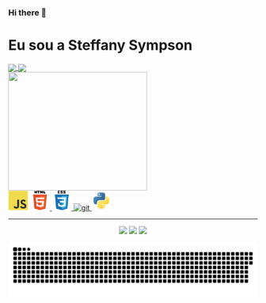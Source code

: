 ### Hi there 👋
<h1> Eu sou a Steffany Sympson </h1>

<div>
  <a href="https://github.com/SteffanySympson">
  <img height="180em"   align="center" src="https://github-readme-stats.vercel.app/api?username=SteffanySympson&show_icons=true&theme=jolly&include_all_commits=true&count_private=true"/>
  <img height="180em"  align="center" src="https://github-readme-stats.vercel.app/api/top-langs/?username=SteffanySympson&&layout=compact&hide=shell&theme=jolly"/>
  
</div>
  <div>
  <img align="center" width="280" height="240" src="https://media1.tenor.com/images/786b777cc4cfa553e6e1359d86f41845/tenor.gif?itemid=22766722">
  </div>
  <div style="display: inline_block">
    <a href="https://developer.mozilla.org/en-US/docs/Web/JavaScript" target="_blank"> <img src="https://raw.githubusercontent.com/devicons/devicon/master/icons/javascript/javascript-original.svg" alt="javascript" width="40" height="40"/></a>
    <a href="https://www.w3.org/html/" target="_blank"> <img src="https://raw.githubusercontent.com/devicons/devicon/master/icons/html5/html5-original-wordmark.svg" alt="html5" width="40" height="40"/> </a> 
    <a href="https://www.w3schools.com/css/" target="_blank"> <img src="https://raw.githubusercontent.com/devicons/devicon/master/icons/css3/css3-original-wordmark.svg" alt="css3" width="40" height="40"/> </a>
    <a href="https://git-scm.com/" target="_blank"> <img src="https://www.vectorlogo.zone/logos/git-scm/git-scm-icon.svg" alt="git" width="40" height="40"/> </a>
    <a href="https://www.python.org" target="_blank"> <img src="https://raw.githubusercontent.com/devicons/devicon/master/icons/python/python-original.svg" alt="python" width="40" height="40"/> </a> 
    
 <br>
<div  align="center"> 
  
  <hr>

  [<img src = "https://img.shields.io/badge/instagram-%23E4405F.svg?&style=for-the-badge&logo=instagram&logoColor=white">](https://www.instagram.com/srta.sympson/) 
  [<img src="https://img.shields.io/badge/linkedin-%230077B5.svg?&style=for-the-badge&logo=linkedin&logoColor=white" />](https://www.linkedin.com/in/steffany-sympson/) 
  [<img src="https://img.shields.io/badge/-gmail-2EC866?style=for-the-badge&logo=gmail&logoColor=white" />](mailto:ssy.marques@gmail.com)
 
  ![Snake animation](https://github.com/SteffanySympson/SteffanySympson/blob/output/github-contribution-grid-snake.svg)
 
</div>
